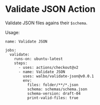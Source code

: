 # Validate JSON Action

Validate JSON files agains their `$schema`.

Usage:

```
name: Validate JSON

jobs:
  validate:
    runs-on: ubuntu-latest
    steps:
      - uses: actions/checkout@v2
      - name: Validate JSON
        uses: walbo/validate-json@v0.0.1
        env:
          files: folder/**/*.json
          schema: schemas/schema.json
          schema-version: draft-04
          print-valid-files: true
```
